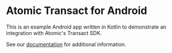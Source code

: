# Atomic Transact for Android

This is an example Android app written in Kotlin to demonstrate an integration with Atomic's Transact SDK.

See our [documentation](https://docs.atomicfi.com/#transact-sdk) for additional information.
